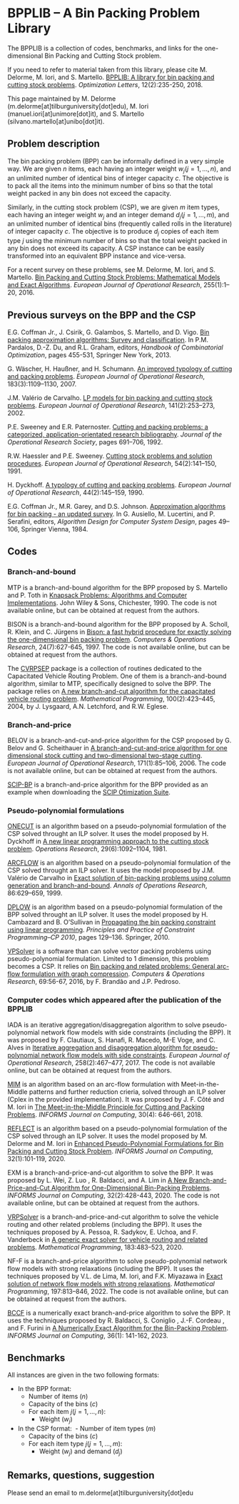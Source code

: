 # BPPLIB – A Bin Packing Problem Library

The BPPLIB is a collection of codes, benchmarks, and links for the one-dimensional Bin Packing and Cutting Stock problem. 

If you need to refer to material taken from this library, please cite M. Delorme, M. Iori, and S. Martello. [BPPLIB: A library for bin packing and cutting stock problems](https://link.springer.com/article/10.1007/s11590-017-1192-z). *Optimization Letters*, 12(2):235-250, 2018.

This page maintained by M. Delorme (m.delorme[at]tilburguniversity[dot]edu), M. Iori (manuel.iori[at]unimore[dot]it), and S. Martello (silvano.martello[at]unibo[dot]it).

## Problem description

The bin packing problem (BPP) can be informally defined in a very simple way. We are given $n$ items, each having an integer weight $w_j (j = 1, ..., n)$, and an unlimited number of identical bins of integer capacity $c$. The objective is to pack all the items into the minimum number of bins so that the total weight packed in any bin does not exceed the capacity.

Similarly, in the cutting stock problem (CSP), we are given $m$ item types, each having an integer weight $w_j$ and an integer demand $d_j (j = 1, ..., m)$, and an unlimited number of identical bins (frequently called rolls in the literature) of integer capacity $c$. The objective is to produce $d_j$ copies of each item type $j$ using the minimum number of bins so that the total weight packed in any bin does not exceed its capacity. A CSP instance can be easily transformed into an equivalent BPP instance and vice-versa.

For a recent survey on these problems, see M. Delorme, M. Iori, and S. Martello. [Bin Packing and Cutting Stock Problems: Mathematical Models and Exact Algorithms](https://www.sciencedirect.com/science/article/pii/S0377221716302491). *European Journal of Operational Research*, 255(1):1–20, 2016.

## Previous surveys on the BPP and the CSP

E.G. Coffman Jr., J. Csirik, G. Galambos, S. Martello, and D. Vigo. [Bin packing approximation algorithms: Survey and classification](https://link.springer.com/rwe/10.1007/978-1-4419-7997-1_35). In P.M. Pardalos, D.-Z. Du, and R.L. Graham, editors, *Handbook of Combinatorial Optimization*, pages 455-531, Springer New York, 2013.

G. Wäscher, H. Haußner, and H. Schumann. [An improved typology of cutting and packing problems](https://www.sciencedirect.com/science/article/pii/S037722170600292X). *European Journal of Operational Research*, 183(3):1109–1130, 2007.

J.M. Valério de Carvalho. [LP models for bin packing and cutting stock problems](https://www.sciencedirect.com/science/article/pii/S0377221702001248). *European Journal of Operational Research*, 141(2):253–273, 2002.

P.E. Sweeney and E.R. Paternoster. [Cutting and packing problems: a categorized, application-orientated research bibliography](https://www.tandfonline.com/doi/abs/10.1057/jors.1992.101). *Journal of the Operational Research Society*, pages 691–706, 1992.

R.W. Haessler and P.E. Sweeney. [Cutting stock problems and solution procedures](https://www.sciencedirect.com/science/article/pii/0377221791902935). *European Journal of Operational Research*, 54(2):141–150, 1991. 

H. Dyckhoff. [A typology of cutting and packing problems](http://sciencedirect.com/science/article/pii/037722179090350K). *European Journal of Operational Research*, 44(2):145–159, 1990.

E.G. Coffman Jr., M.R. Garey, and D.S. Johnson. [Approximation algorithms for bin packing - an updated survey](https://link.springer.com/chapter/10.1007/978-3-7091-4338-4_3). In G. Ausiello, M. Lucertini, and P. Serafini, editors, *Algorithm Design for Computer System Design*, pages 49–106, Springer Vienna, 1984.

## Codes 

### Branch-and-bound

MTP is a branch-and-bound algorithm for the BPP proposed by S. Martello and P. Toth in [Knapsack Problems: Algorithms and Computer Implementations](https://silvano333.github.io/kp.html). John Wiley & Sons, Chichester, 1990. The code is not available online, but can be obtained at request from the authors.

BISON is a branch-and-bound algorithm for the BPP proposed by A. Scholl, R. Klein, and C. Jürgens in [Bison: a fast hybrid procedure for exactly solving the one-dimensional bin packing problem](https://www.sciencedirect.com/science/article/pii/S0305054896000822). *Computers & Operations Research*, 24(7):627-645, 1997. The code is not available online, but can be obtained at request from the authors.

The [CVRPSEP](https://sites.google.com/view/jens-lysgaard/cvrpsep) package is a collection of routines dedicated to the Capacitated Vehicle Routing Problem. One of them is a branch-and-bound algorithm, similar to MTP, specifically designed to solve the BPP. The package relies on [A new branch-and-cut algorithm for the capacitated vehicle routing problem](https://link.springer.com/article/10.1007/s10107-003-0481-8). *Mathematical Programming*, 100(2):423–445, 2004, by J. Lysgaard, A.N. Letchford, and R.W. Eglese.

### Branch-and-price

BELOV is a branch-and-cut-and-price algorithm for the CSP proposed by G. Belov and G. Scheithauer in [A branch-and-cut-and-price algorithm for one dimensional stock cutting and two-dimensional two-stage cutting](https://www.sciencedirect.com/science/article/pii/S0377221704006150). *European Journal of Operational Research*, 171(1):85–106, 2006. The code is not available online, but can be obtained at request from the authors.

[SCIP-BP](https://scipopt.org/scip/doc/html/BINPACKING_MAIN.php) is a branch-and-price algorithm for the BPP provided as an example when downloading the [SCIP Otimization Suite](https://www.scipopt.org/).

### Pseudo-polynomial formulations

[ONECUT](Codes/ONECUT.rar) is an algorithm based on a pseudo-polynomial formulation of the CSP solved throught an ILP solver. It uses the model proposed by H. Dyckhoff in [A new linear programming approach to the cutting stock problem](https://pubsonline.informs.org/doi/10.1287/opre.29.6.1092). *Operations Research*, 29(6):1092–1104, 1981.

[ARCFLOW](Codes/ARCFLOW.rar) is an algorithm based on a pseudo-polynomial formulation of the CSP solved throught an ILP solver. It uses the model proposed by J.M. Valério de Carvalho in [Exact solution of bin-packing problems using column generation and branch-and-bound](https://link.springer.com/article/10.1023/A:1018952112615). *Annals of Operations Research*, 86:629–659, 1999.

[DPLOW](Codes/DPFLOW.rar) is an algorithm based on a pseudo-polynomial formulation of the BPP solved throught an ILP solver. It uses the model proposed by H. Cambazard and B. O’Sullivan in [Propagating the bin packing constraint using linear programming](https://link.springer.com/chapter/10.1007/978-3-642-15396-9_13). *Principles and Practice of Constraint Programming–CP 2010*, pages 129–136. Springer, 2010.

[VPSolver](https://vpsolver.fdabrandao.pt/) is a software than can solve vector packing problems using pseudo-polynomial formulation. Limited to 1 dimension, this problem becomes a CSP. It relies on [Bin packing and related problems: General arc-flow formulation with graph compression](https://www.sciencedirect.com/science/article/pii/S0305054815002762). *Computers & Operations Research*, 69:56-67, 2016, by  F. Brandão and J.P. Pedroso. 

### Computer codes which appeared after the publication of the BPPLIB

IADA is an iterative aggregation/disaggregation algorithm to solve pseudo-polynomial network flow models with side constraints (including the BPP). It was proposed by F. Clautiaux, S. Hanafi, R. Macedo, M-E Voge, and C. Alves in [Iterative aggregation and disaggregation algorithm for pseudo-polynomial network flow models with side constraints](https://www.sciencedirect.com/science/article/pii/S0377221716308037). *European Journal of Operational Research*, 258(2):467–477, 2017. The code is not available online, but can be obtained at request from the authors.

[MIM](https://sites.google.com/view/jfcote/) is an algorithm based on an arc-flow formulation with Meet-in-the-Middle patterns and further reduction crieria, solved through an ILP solver (Cplex in the provided implementation). It was proposed by J. F. Côté and M. Iori in [The Meet-in-the-Middle Principle for Cutting and Packing Problems](https://pubsonline.informs.org/doi/10.1287/ijoc.2018.0806). *INFORMS Journal on Computing*, 30(4): 646-661, 2018.

[REFLECT](REFLECT.rar) is an algorithm based on a pseudo-polynomial formulation of the CSP solved through an ILP solver. It uses the model proposed by M. Delorme and M. Iori in [Enhanced Pseudo-Polynomial Formulations for Bin Packing and Cutting Stock Problem](https://pubsonline.informs.org/doi/10.1287/ijoc.2018.0880). *INFORMS Journal on Computing*, 32(1):101-119, 2020.

EXM is a branch-and-price-and-cut algorithm to solve the BPP. It was proposed by L. Wei, Z. Luo , R. Baldacci, and A. Lim in [A New Branch-and-Price-and-Cut Algorithm for One-Dimensional Bin-Packing Problems](https://pubsonline.informs.org/doi/10.1287/ijoc.2018.0867). *INFORMS Journal on Computing*, 32(2):428-443, 2020. The code is not available online, but can be obtained at request from the authors.

[VRPSolver](https://vrpsolver.math.u-bordeaux.fr/) is a branch-and-price-and-cut algorithm to solve the vehicle routing and other related problems (including the BPP). It uses the techniques proposed by A. Pessoa, R. Sadykov, E. Uchoa, and F. Vanderbeck in [A generic exact solver for vehicle routing and related problems](https://link.springer.com/article/10.1007/s10107-020-01523-z). *Mathematical Programming*, 183:483–523, 2020.

NF-F is a branch-and-price algorithm to solve pseudo-polynomial network flow models with strong relaxations (including the BPP). It uses the techniques proposed by V.L. de Lima, M. Iori, and F.K. Miyazawa in [Exact solution of network flow models with strong relaxations](https://link.springer.com/article/10.1007/s10107-022-01785-9). *Mathematical Programming*, 197:813–846, 2022. The code is not available online, but can be obtained at request from the authors.

[BCCF](https://github.com/stefanoconiglio/A-Numerically-Exact-Algorithm-for-the-Bin-Packing-Problem) is a numerically exact branch-and-price algorithm to solve the BPP. It uses the techniques proposed by R. Baldacci, S. Coniglio , J.-F. Cordeau , and F. Furini in [A Numerically Exact Algorithm for the Bin-Packing Problem](https://pubsonline.informs.org/doi/10.1287/ijoc.2022.0257). *INFORMS Journal on Computing*, 36(1): 141-162, 2023.

## Benchmarks

All instances are given in the two following formats:

- In the BPP format:
  - Number of items ($n$)
  - Capacity of the bins ($c$)
  - For each item $j (j = 1,...,n)$:
    - Weight ($w_j$)
​​
- In the CSP format:
​​  - Number of item types ($m$)
  - Capacity of the bins ($c$)
  - For each item type $j (j = 1,...,m)$:
    - Weight ($w_j$) and demand ($d_j$)​​

## Remarks, questions, suggestion

Please send an email to m.delorme[at]tilburguniversity[dot]edu
